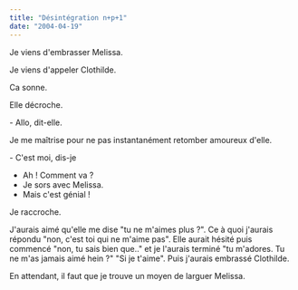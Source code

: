 ```yaml
---
title: "Désintégration n+p+1"
date: "2004-04-19"
---
```


Je viens d'embrasser Melissa.

Je viens d'appeler Clothilde.

Ca sonne.

Elle décroche.

\- Allo, dit-elle.

Je me maîtrise pour ne pas instantanément retomber amoureux d'elle.

\- C'est moi, dis-je  
- Ah ! Comment va ?  
- Je sors avec Melissa.  
- Mais c'est génial !

Je raccroche.

J'aurais aimé qu'elle me dise "tu ne m'aimes plus ?". Ce à quoi j'aurais répondu "non, c'est toi qui ne m'aime pas". Elle aurait hésité puis commencé "non, tu sais bien que.." et je l'aurais terminé "tu m'adores. Tu ne m'as jamais aimé hein ?" "Si je t'aime". Puis j'aurais embrassé Clothilde.

En attendant, il faut que je trouve un moyen de larguer Melissa.
